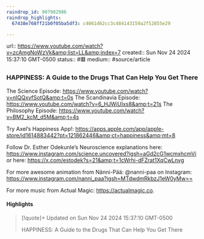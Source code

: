 ```yaml
---
raindrop_id: 907902986
raindrop_highlights:
  67438e768ff21b0f05ba5df3: c4061d62cc3c484143159a2f52855e29

---
```


url:: https://www.youtube.com/watch?v=zcAmgNoWzVk&amp;list=LL&amp;index=7
created:: Sun Nov 24 2024 15:37:10 GMT-0500
status:: #🟥
medium:: #source/article


### HAPPINESS: A Guide to the Drugs That Can Help You Get There

The Science Episode: https://www.youtube.com/watch?v=nlQQxvfSotQ&amp;t=0s
The Scandinavia Episode: https://www.youtube.com/watch?v=6_HJWiUIxs8&amp;t=21s
The Philosophy Episode: https://www.youtube.com/watch?v=BM2_kcM_d5M&amp;t=4s

Try Axel’s Happiness App!: https://apps.apple.com/app/apple-store/id1614883442?pt=121862446&amp;ct=happiness&amp;mt=8

Follow Dr. Esther Odekunle’s Neuroscience explanations here: https://www.instagram.com/science.uncovered?igsh=aGd2cG1wcmxhcmVi or here: https://x.com/estodek?s=21&amp;t=1cWrhi-dFZrat1XqCwLnvg

For more awesome animation from Nänni-Pää: @nanni-paa on Instagram: https://www.instagram.com/nanni_paa?igsh=MTdwdmRkbzJ1eW0yMw==

For more music from Actual Magic:  https://actualmagic.co.

#### Highlights

> [!quote]+ Updated on Sun Nov 24 2024 15:37:10 GMT-0500
>
> HAPPINESS: A Guide to the Drugs That Can Help You Get There
